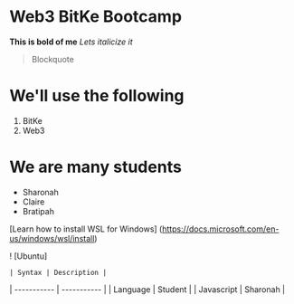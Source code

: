 # Web3 BitKe Bootcamp

**This is bold of me**
*Lets italicize it*

> Blockquote

# We'll use the following 
1. BitKe
2. Web3

# We are many students
- Sharonah
- Claire
- Bratipah

[Learn how to install WSL for Windows] (https://docs.microsoft.com/en-us/windows/wsl/install)

! [Ubuntu] 


	| Syntax | Description |
| ----------- | ----------- |
| Language | Student |
| Javascript | Sharonah |
